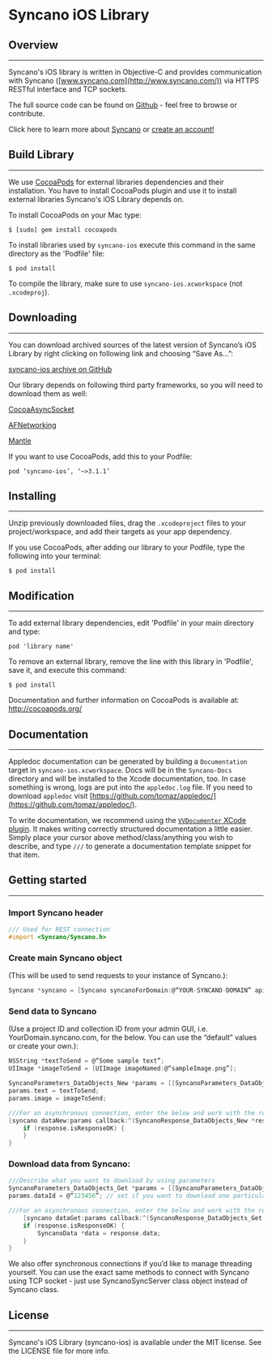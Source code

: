 # Syncano iOS Library

## Overview
---

Syncano's iOS library is written in Objective-C and provides communication with Syncano ([www.syncano.com](http://www.syncano.com/)) via HTTPS RESTful interface and TCP sockets.

The full source code can be found on [Github](https://github.com/Syncano/syncano-ios) - feel free to browse or contribute.

Click here to learn more about [Syncano](http://www.syncano.com) or [create an account!](https://login.syncano.com/sign_up)

## Build Library
-------------

We use [CocoaPods](http://cocoapods.org/) for external libraries dependencies and their installation. You have to install CocoaPods plugin and use it to install external libraries Syncano's iOS Library depends on. 
 
To install CocoaPods on your Mac type: 

```shell
$ [sudo] gem install cocoapods
```

To install libraries used by `syncano-ios` execute this command in the same directory as the 'Podfile' file:

```shell
$ pod install
```

To compile the library, make sure to use `syncano-ios.xcworkspace` (not `.xcodeproj`).

## Downloading
---

You can download archived sources of the latest version of Syncano’s iOS Library by right clicking on following link and choosing “Save As…”:

[syncano-ios archive on GitHub](https://github.com/Syncano/syncano-ios/archive/master.zip)

Our library depends on following third party frameworks, so you will need to download them as well:

[CocoaAsyncSocket](https://github.com/robbiehanson/CocoaAsyncSocket)
 
[AFNetworking](https://github.com/AFNetworking/AFNetworking)

[Mantle](https://github.com/Mantle/Mantle)

If you want to use CocoaPods, add this to your Podfile:

```shell
pod ‘syncano-ios’, ‘~>3.1.1’
```
	
## Installing
---

Unzip previously downloaded files, drag the `.xcodeproject` files to your project/workspace, and add their targets as your app dependency.

If you use CocoaPods, after adding our library to your Podfile, type the following into your terminal:

```shell
$ pod install
```

## Modification
------------

To add external library dependencies, edit 'Podfile' in your main directory and type:

```shell
pod 'library name' 
```

To remove an external library, remove the line with this library in 'Podfile', save it, and execute this command:

```shell
$ pod install
```

Documentation and further information on CocoaPods is available at: http://cocoapods.org/

## Documentation
-------------

 Appledoc documentation can be generated by building a `Documentation` target in `syncano-ios.xcworkspace`. Docs will be in the `Syncano-Docs` directory and will be installed to the Xcode documentation, too. In case something is wrong, logs are put into the `appledoc.log` file. If you need to download `appledoc` visit [https://github.com/tomaz/appledoc/](https://github.com/tomaz/appledoc/).

To write documentation, we recommend using the [`VVDocumenter` XCode plugin](https://github.com/onevcat/VVDocumenter-Xcode). It makes writing correctly structured documentation a little easier. Simply place your cursor above method/class/anything you wish to describe, and type `///` to generate a documentation template snippet for that item.

## Getting started
---

### Import Syncano header

```objective-c
/// Used for REST connection
#import <Syncano/Syncano.h>
```

### Create main Syncano object 
(This will be used to send requests to your instance of Syncano.):

```objective-c
Syncano *syncano = [Syncano syncanoForDomain:@“YOUR-SYNCANO-DOMAIN” apiKey:@“YOUR-API-KEY-123456”];
```

### Send data to Syncano 
(Use a project ID and collection ID from your admin GUI, i.e. YourDomain.syncano.com, for the below. You can use the “default” values or create your own.):

```objective-c
NSString *textToSend = @“Some sample text”;
UIImage *imageToSend = [UIImage imageNamed:@“sampleImage.png”];

SyncanoParameters_DataObjects_New *params = [[SyncanoParameters_DataObjects_New alloc] initWithProjectId:@“PROJECT_ID” collectionId:@“COLLECTION_ID” state:@"pending"];
params.text = textToSend;
params.image = imageToSend;

///For an asynchronous connection, enter the below and work with the returned response
[syncano dataNew:params callback:^(SyncanoResponse_DataObjects_New *response) {
	if (response.isResponseOK) {
	}
}
```

### Download data from Syncano:

```objective-c
///Describe what you want to download by using parameters
SyncanoParameters_DataObjects_Get *params = [[SyncanoParameters_DataObjects_Get alloc] initWithProjectId:@“PROJECT_ID” collectionId:@“COLLECTION_ID”];
params.dataId = @“123456”; // set if you want to download one particular object. Leave empty if you want to download all objects from that collection

///For an asynchronous connection, enter the below and work with the returned response
	[syncano dataGet:params callback:^(SyncanoResponse_DataObjects_Get *response) {
	if (response.isResponseOK) {
		SyncanoData *data = response.data;
	}
}
```

We also offer synchronous connections if you’d like to manage threading yourself. You can use the exact same methods to connect with Syncano using TCP socket - just use SyncanoSyncServer class object instead of Syncano class.

## License
---

Syncano's iOS Library (syncano-ios) is available under the MIT license. See the LICENSE file for more info.
